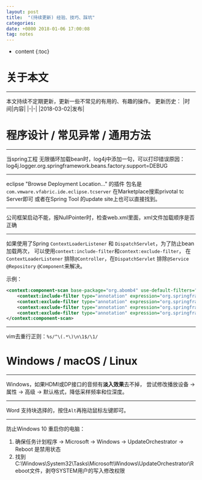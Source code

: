 ```yaml
---
layout: post
title:  "(持续更新) 经验、技巧、踩坑"
categories:
date: +0800 2018-01-06 17:00:08
tag: notes
---
```


* content
{:toc}

# 关于本文
----------------
本文持续不定期更新，更新一些不常见的有用的、有趣的操作。
更新历史：
|时间|内容|
|-|-|
|2018-03-02|发布|


# 程序设计 / 常见异常 / 通用方法
--------------
当spring工程 无限循环加载bean时，log4j中添加一句，可以打印错误原因：
log4j.logger.org.springframework.beans.factory.support=DEBUG

--------------
eclipse "Browse Deployment Location..." 的插件 包名是`com.vmware.vfabric.ide.eclipse.tcserver`
在Marketplace搜索privotal tc Server即可
或者在Spring Tool 的update site上也可以直接找到。

-------------------
公司框架启动不能，报NullPointer时，检查web.xml里面，xml文件加载顺序是否正确

-------------------
如果使用了Spring `ContextLoaderListener` 和 `DispatchServlet`，为了防止bean加载两次，
可以使用`context:include-filter`和`context:exclude-filter`，
在 `ContextLoaderListener` 排除`@Controller`，在`DispatchServlet` 排除`@Service` `@Repository` `@Component`来解决。

示例：
```xml
<context:component-scan base-package="org.abomb4" use-default-filters="false">
    <context:include-filter type="annotation" expression="org.springframework.stereotype.Controller" />
    <context:exclude-filter type="annotation" expression="org.springframework.stereotype.Service" />
    <context:exclude-filter type="annotation" expression="org.springframework.stereotype.Component" />
    <context:exclude-filter type="annotation" expression="org.springframework.stereotype.Repository" />
</context:component-scan>
```

-------------------
vim去重行正则：`%s/^\(.*\)\n\1$/\1/`

# Windows / macOS / Linux
----------------
Windows，如果HDMI或DP接口的音频有**淡入效果**去不掉，
尝试修改播放设备 -> 属性 -> 高级 -> 默认格式，降低采样频率和位深度。

----------------
Word 支持块选择的，按住`Alt`再拖动鼠标左键即可。

----------------
防止Windows 10 重启你的电脑：
1. 确保任务计划程序 -> Microsoft -> Windows -> UpdateOrchestrator -> Reboot 是禁用状态
2. 找到C:\Windows\System32\Tasks\Microsoft\Windows\UpdateOrchestrator\Reboot文件，剥夺SYSTEM用户的写入修改权限

